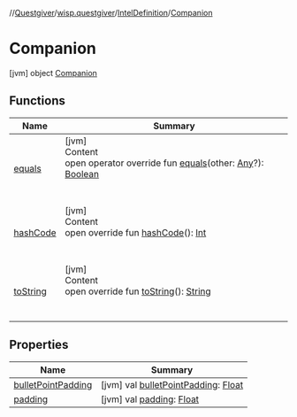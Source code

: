//[Questgiver](../../../index.md)/[wisp.questgiver](../../index.md)/[IntelDefinition](../index.md)/[Companion](index.md)



# Companion  
 [jvm] object [Companion](index.md)   


## Functions  
  
|  Name|  Summary| 
|---|---|
| [equals](../../../wisp.questgiver.wispLib/-service-locator/index.md#kotlin/Any/equals/#kotlin.Any?/PointingToDeclaration/)| [jvm]  <br>Content  <br>open operator override fun [equals](../../../wisp.questgiver.wispLib/-service-locator/index.md#kotlin/Any/equals/#kotlin.Any?/PointingToDeclaration/)(other: [Any](https://kotlinlang.org/api/latest/jvm/stdlib/kotlin/-any/index.html)?): [Boolean](https://kotlinlang.org/api/latest/jvm/stdlib/kotlin/-boolean/index.html)  <br><br><br>
| [hashCode](../../../wisp.questgiver.wispLib/-service-locator/index.md#kotlin/Any/hashCode/#/PointingToDeclaration/)| [jvm]  <br>Content  <br>open override fun [hashCode](../../../wisp.questgiver.wispLib/-service-locator/index.md#kotlin/Any/hashCode/#/PointingToDeclaration/)(): [Int](https://kotlinlang.org/api/latest/jvm/stdlib/kotlin/-int/index.html)  <br><br><br>
| [toString](../../../wisp.questgiver.wispLib/-service-locator/index.md#kotlin/Any/toString/#/PointingToDeclaration/)| [jvm]  <br>Content  <br>open override fun [toString](../../../wisp.questgiver.wispLib/-service-locator/index.md#kotlin/Any/toString/#/PointingToDeclaration/)(): [String](https://kotlinlang.org/api/latest/jvm/stdlib/kotlin/-string/index.html)  <br><br><br>


## Properties  
  
|  Name|  Summary| 
|---|---|
| [bulletPointPadding](index.md#wisp.questgiver/IntelDefinition.Companion/bulletPointPadding/#/PointingToDeclaration/)|  [jvm] val [bulletPointPadding](index.md#wisp.questgiver/IntelDefinition.Companion/bulletPointPadding/#/PointingToDeclaration/): [Float](https://kotlinlang.org/api/latest/jvm/stdlib/kotlin/-float/index.html)   <br>
| [padding](index.md#wisp.questgiver/IntelDefinition.Companion/padding/#/PointingToDeclaration/)|  [jvm] val [padding](index.md#wisp.questgiver/IntelDefinition.Companion/padding/#/PointingToDeclaration/): [Float](https://kotlinlang.org/api/latest/jvm/stdlib/kotlin/-float/index.html)   <br>

